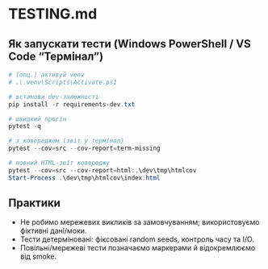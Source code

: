 # TESTING.md

## Як запускати тести (Windows PowerShell / VS Code “Термінал”)
```powershell
# (опц.) активуй venv
# .\.venv\Scripts\Activate.ps1

# встанови dev-залежності
pip install -r requirements-dev.txt

# швидкий прогін
pytest -q

# з ковереджем (звіт у термінал)
pytest --cov=src --cov-report=term-missing

# повний HTML-звіт ковереджу
pytest --cov=src --cov-report=html:.\dev\tmp\htmlcov
Start-Process .\dev\tmp\htmlcov\index.html
```

## Практики
- Не робимо мережевих викликів за замовчуванням; використовуємо фіктивні дані/моки.
- Тести детерміновані: фіксовані random seeds, контроль часу та I/O.
- Повільні/мережеві тести позначаємо маркерами й відокремлюємо від smoke.
